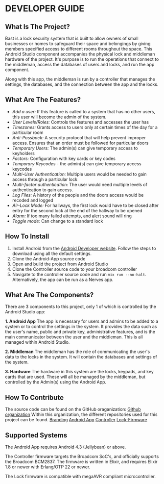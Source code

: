 # DEVELOPER GUIDE

## What Is The Project?

Bast is a lock security system that is built to allow owners of small businesses or homes to
safeguard their space and belongings by giving members specified access to different rooms
throughout the space. This Android Studio component accompanies the physical lock and middleman
hardware of the project. It's purpose is to run the operations that connect to the middleman,
access the databases of users and locks, and run the app component.

Along with this app, the middleman is run by a controller that manages the settings, the
databases, and the connection between the app and the locks.

## What Are The Features?

- *Add a user:* If this feature is called to a system that has no other users, this user will
become the admin of the system.
- *User Levels/Roles:* Controls the features and accesses the user has
- *Timezones:* Grants access to users only at certain times of the day for a particular room
- *Anti-Passback:* A security protocol that will help prevent improper access. Ensures that an
order must be followed for particular doors
- *Temporary Users:* The admin(s) can give temporary access to keyholders
- *Factors:* Configuration with key cards or key codes
- *Temporary Keycodes* - the admin(s) can give temporary access keycodes
- *Multi-User Authentication:* Multiple users would be needed to gain access through a
particular lock
- *Multi-factor authentication:* The user would need multiple levels of authentication to gain
access.
- *Log Files:* A history of the people and the doors access would be recoded and logged
- *Air-Lock Mode:* For hallways, the first lock would have to be closed after entry for the
second lock at the end of the hallway to be opened
- *Alarm:* If too many failed attempts, and alert sound will ring
- *Toggle mode:* Can change to a standard lock

## How To Install

1. Install Android from the [Android Developer website](https://developer.android.com/studio/). Follow the steps to download using all the default settings.
2. Clone the Android-App source code
3. Open and build the project from Android Studio
4. Clone the Controller source code to your broadcom controller
5. Navigate to the controller source code and run ``mix run --no-halt``. Alternatively, the app can be run as a Nerves app.

## What Are The Components?

There are 3 components to this project, only 1 of which is controlled by the Android Studio app:

**1. Android App**
The app is necessary for users and admins to be added to a system or to control the settings in
the system. It provides the data such as the user's name, public and private key, administrative
features, and is the main communicator between the user and the middleman. This is all managed
within Android Studio.

**2. Middleman**
The middleman has the role of communicating the user's data to the locks in the system. It will
contain the databases and settings of the system.

**3. Hardware**
The hardware in this system are the locks, keypads, and key cards that are used. These will all be
managed by the middleman, but controlled by the Admin(s) using the Android App.

## How To Contribute

The source code can be found on the GitHub oraganization:
[Github organization](https://github.com/Bast-Security)
Within this organization, the different repositories used for this project can be found.
[Branding](https://github.com/Bast-Security/Branding)
[Android App](https://github.com/Bast-Security/Android-App)
[Controller](https://github.com/Bast-Security/Controller)
[Lock-Firmware](https://github.com/Bast-Security/Lock-Firmware)

## Supported Systems

The Android App requires Android 4.3 (Jellybean) or above.

The Controller firmware targets the Broadcom SoC's, and officially supports the Broadcom BCM2837.
The firmware is written in Elixir, and requires Elixir 1.8 or newer with Erlang/OTP 22 or newer.

The Lock firmware is compatible with megaAVR compliant microcontroller.

